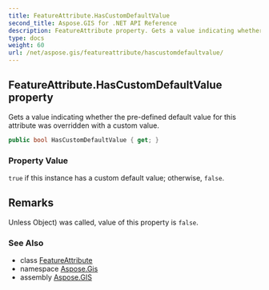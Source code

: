 ```yaml
---
title: FeatureAttribute.HasCustomDefaultValue
second_title: Aspose.GIS for .NET API Reference
description: FeatureAttribute property. Gets a value indicating whether the predefined default value for this attribute was overridden with a custom value
type: docs
weight: 60
url: /net/aspose.gis/featureattribute/hascustomdefaultvalue/
---
```

## FeatureAttribute.HasCustomDefaultValue property

Gets a value indicating whether the pre-defined default value for this attribute was overridden with a custom value.

```csharp
public bool HasCustomDefaultValue { get; }
```

### Property Value

`true` if this instance has a custom default value; otherwise, `false`.

## Remarks

Unless Object) was called, value of this property is `false`.

### See Also

* class [FeatureAttribute](../)
* namespace [Aspose.Gis](../../featureattribute/)
* assembly [Aspose.GIS](../../../)


